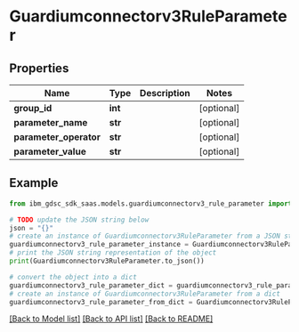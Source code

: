 # Guardiumconnectorv3RuleParameter


## Properties

Name | Type | Description | Notes
------------ | ------------- | ------------- | -------------
**group_id** | **int** |  | [optional] 
**parameter_name** | **str** |  | [optional] 
**parameter_operator** | **str** |  | [optional] 
**parameter_value** | **str** |  | [optional] 

## Example

```python
from ibm_gdsc_sdk_saas.models.guardiumconnectorv3_rule_parameter import Guardiumconnectorv3RuleParameter

# TODO update the JSON string below
json = "{}"
# create an instance of Guardiumconnectorv3RuleParameter from a JSON string
guardiumconnectorv3_rule_parameter_instance = Guardiumconnectorv3RuleParameter.from_json(json)
# print the JSON string representation of the object
print(Guardiumconnectorv3RuleParameter.to_json())

# convert the object into a dict
guardiumconnectorv3_rule_parameter_dict = guardiumconnectorv3_rule_parameter_instance.to_dict()
# create an instance of Guardiumconnectorv3RuleParameter from a dict
guardiumconnectorv3_rule_parameter_from_dict = Guardiumconnectorv3RuleParameter.from_dict(guardiumconnectorv3_rule_parameter_dict)
```
[[Back to Model list]](../README.md#documentation-for-models) [[Back to API list]](../README.md#documentation-for-api-endpoints) [[Back to README]](../README.md)


